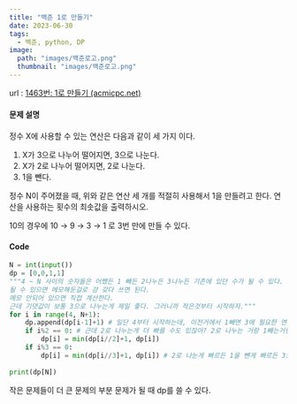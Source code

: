 ```yaml
---
title: "백준 1로 만들기"
date: 2023-06-30
tags:
  - 백준, python, DP
image:
  path: "images/백준로고.png"
  thumbnail: "images/백준로고.png"
---
```

url : [1463번: 1로 만들기 (acmicpc.net)](https://www.acmicpc.net/problem/1463)
#### 문제 설명
정수 X에 사용할 수 있는 연산은 다음과 같이 세 가지 이다.

1.  X가 3으로 나누어 떨어지면, 3으로 나눈다.
2.  X가 2로 나누어 떨어지면, 2로 나눈다.
3.  1을 뺀다.

정수 N이 주어졌을 때, 위와 같은 연산 세 개를 적절히 사용해서 1을 만들려고 한다. 연산을 사용하는 횟수의 최솟값을 출력하시오.

10의 경우에 10 → 9 → 3 → 1 로 3번 만에 만들 수 있다.

#### Code
```python
N = int(input())
dp = [0,0,1,1]
"""4 ~ N 사이의 숫자들은 어쨌든 1 빼든 2나누든 3나누든 기존에 있던 수가 될 수 있다. 
될 수 있으면 메모해둔걸로 걍 갖다 쓰면 된다.
메모 안되어 있으면 직접 계산한다.
근데 기댓값이 보통 3으로 나누는게 제일 좋다. 그러니까 적은것부터 시작하자."""
for i in range(4, N+1):
    dp.append(dp[i-1]+1) # 일단 4부터 시작하는데, 이전거에서 1빼면 3에 필요한 연산량 + 1이니까 일단 넣어둔다.
    if i%2 == 0: # 근데 2로 나누는게 더 빠를 수도 있잖아? 2로 나누는 거랑 1빼는거랑 비교해보자.
        dp[i] = min(dp[i//2]+1, dp[i])
    if i%3 == 0:
        dp[i] = min(dp[i//3]+1, dp[i]) # 2로 나눈게 빠르든 1을 뺀게 빠르든 3으로 나누는 거랑도 비교해보자.
        
print(dp[N])

```

작은 문제들이 더 큰 문제의 부분 문제가 될 때 dp를 쓸 수 있다.
